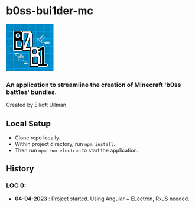 # b0ss-bui1der-mc

![bbmc-logo](https://github.com/itseullman/b0ss-bui1der-mc/blob/d0915fa5d0467d9bdb83d60d149247273b818350/b0ss-bui1der-mc/src/assets/icons/b0b1_bund1es_128_icon.png?raw=true)
### An application to streamline the creation of Minecraft 'b0ss batt1es' bundles.

Created by Elliott Ullman

## Local Setup
- Clone repo locally.
- Within project directory, run `npm install`.
- Then run `npm run electron` to start the application.

## History
### LOG 0:
- **04-04-2023** : Project started. Using Angular + ELectron, RxJS needed.
